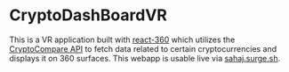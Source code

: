 # CryptoDashBoardVR

This is a VR application built with [react-360](https://github.com/facebookarchive/react-360) which utilizes the [CryptoCompare API](https://min-api.cryptocompare.com/) 
to fetch data related to certain cryptocurrencies and displays it on 360 surfaces. This webapp is usable live via [sahaj.surge.sh](https://sahaj.surge.sh).
